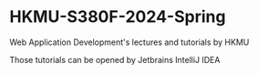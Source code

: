 # HKMU-S380F-2024-Spring

Web Application Development's lectures and tutorials by HKMU

Those tutorials can be opened by Jetbrains IntelliJ IDEA
